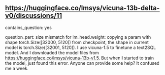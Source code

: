 ## https://huggingface.co/lmsys/vicuna-13b-delta-v0/discussions/11

contains_question: yes

question_part: size mismatch for lm_head.weight: copying a param with shape torch.Size([32000, 5120]) from checkpoint, the shape in current model is torch.Size([32001, 5120]).
I use vicuna-1.5 to finetune a text2SQL model. And I downloaded the model files from https://huggingface.co/lmsys/vicuna-13b-v1.5.
But when I started to train the model, just found this error. Anyone can provide some help? It confused me a week.